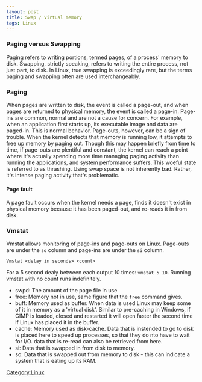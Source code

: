 ```yaml
---
layout: post 
title: Swap / Virtual memory
tags: Linux
---
```


### Paging versus Swapping

Paging refers to writing portions, termed pages, of a process\' memory
to disk. Swapping, strictly speaking, refers to writing the entire
process, not just part, to disk. In Linux, true swapping is exceedingly
rare, but the terms paging and swapping often are used interchangeably.

### Paging

When pages are written to disk, the event is called a page-out, and when
pages are returned to physical memory, the event is called a page-in.
Page-ins are common, normal and are not a cause for concern. For
example, when an application first starts up, its executable image and
data are paged-in. This is normal behavior. Page-outs, however, can be a
sign of trouble. When the kernel detects that memory is running low, it
attempts to free up memory by paging out. Though this may happen briefly
from time to time, if page-outs are plentiful and constant, the kernel
can reach a point where it\'s actually spending more time managing
paging activity than running the applications, and system performance
suffers. This woeful state is referred to as thrashing. Using swap space
is not inherently bad. Rather, it\'s intense paging activity that\'s
problematic.

#### Page fault

A page fault occurs when the kernel needs a page, finds it doesn\'t
exist in physical memory because it has been paged-out, and re-reads it
in from disk.

### Vmstat

Vmstat allows monitoring of page-ins and page-outs on Linux. Page-outs
are under the `so` column and page-ins are under the `si` column.

    Vmstat <delay in seconds> <count>

For a 5 second dealy between each output 10 times: `vmstat 5 10`.
Running vmstat with no count runs indefinitely.

-   swpd: The amount of the page file in use
-   free: Memory not in use, same figure that the `free` command gives.
-   buff: Memory used as buffer. When data is used Linux may keep some
    of it in memory as a \'virtual disk\'. Similar to pre-caching in
    Windows, if GIMP is loaded, closed and restarted it will open faster
    the second time if Linux has placed it in the buffer.
-   cache: Memory used as disk-cache. Data that is instended to go to
    disk is placed here to speed up processes, so that they do nto have
    to wait for I/O. data that is re-read can also be retrieved from
    here.
-   si: Data that is swapped in from disk to memory.
-   so: Data that is swapped out from memory to disk - this can indicate
    a system that is eating up its RAM.

[Category:Linux](Category:Linux "wikilink")
